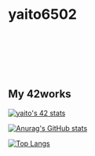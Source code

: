 # yaito6502

<br>
<br>
<br>
<br>
<br>

## My 42works

[![yaito's 42 stats](https://badge42.vercel.app/api/v2/cl2ejb3y3001109mk2amrzjz0/stats?cursusId=21&coalitionId=62)](https://github.com/JaeSeoKim/badge42)

[![Anurag's GitHub stats](https://github-readme-stats.vercel.app/api?username=yaito6502&count_private=true&show_icons=true&theme=tokyonight)](https://github.com/anuraghazra/github-readme-stats)

[![Top Langs](https://github-readme-stats.vercel.app/api/top-langs/?username=yaito6502&layout=compact)](https://github.com/anuraghazra/github-readme-stats)

